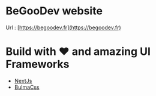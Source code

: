 # BeGooDev website
 Url : [https://begoodev.fr](https://begoodev.fr)

# Build with ❤️ and amazing UI Frameworks
- [NextJs](https://nextjs.org)
- [BulmaCss](https://bulma.io)

